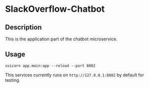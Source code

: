 # SlackOverflow-Chatbot

## Description
This is the application part of the chatbot microservice.

## Usage

`uvicorn app.main:app --reload --port 8002`

This services currently runs on `http://127.0.0.1:8002` by default for testing.
